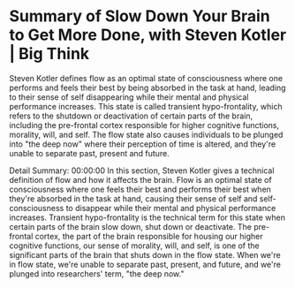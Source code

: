# Summary of Slow Down Your Brain to Get More Done, with Steven Kotler | Big Think

Steven Kotler defines flow as an optimal state of consciousness where one performs and feels their best by being absorbed in the task at hand, leading to their sense of self disappearing while their mental and physical performance increases. This state is called transient hypo-frontality, which refers to the shutdown or deactivation of certain parts of the brain, including the pre-frontal cortex responsible for higher cognitive functions, morality, will, and self. The flow state also causes individuals to be plunged into "the deep now" where their perception of time is altered, and they're unable to separate past, present and future.

Detail Summary: 
00:00:00
In this section, Steven Kotler gives a technical definition of flow and how it affects the brain. Flow is an optimal state of consciousness where one feels their best and performs their best when they're absorbed in the task at hand, causing their sense of self and self-consciousness to disappear while their mental and physical performance increases. Transient hypo-frontality is the technical term for this state when certain parts of the brain slow down, shut down or deactivate. The pre-frontal cortex, the part of the brain responsible for housing our higher cognitive functions, our sense of morality, will, and self, is one of the significant parts of the brain that shuts down in the flow state. When we're in flow state, we're unable to separate past, present, and future, and we're plunged into researchers' term, "the deep now."

